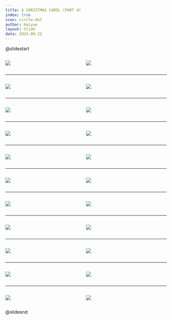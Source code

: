```yaml
---
title: A CHRISTMAS CAROL (PART 4)
index: true
icon: circle-dot
author: Haiyue
layout: Slide
date: 2024-09-22
---
```

 
@slidestart

<div style="display:flex">
<div style="flex:1">

![](https://raw.githubusercontent.com/yclord/reading/refs/heads/master/english/Level-Z/A%20CHRISTMAS%20CAROL%20(PART%204)/001.webp)
</div>
<div style="flex:1">

![](https://raw.githubusercontent.com/yclord/reading/refs/heads/master/english/Level-Z/A%20CHRISTMAS%20CAROL%20(PART%204)/002.webp)
</div>
</div>

---

<div style="display:flex">
<div style="flex:1">

![](https://raw.githubusercontent.com/yclord/reading/refs/heads/master/english/Level-Z/A%20CHRISTMAS%20CAROL%20(PART%204)/003.webp)
</div>
<div style="flex:1">

![](https://raw.githubusercontent.com/yclord/reading/refs/heads/master/english/Level-Z/A%20CHRISTMAS%20CAROL%20(PART%204)/004.webp)
</div>
</div>

---

<div style="display:flex">
<div style="flex:1">

![](https://raw.githubusercontent.com/yclord/reading/refs/heads/master/english/Level-Z/A%20CHRISTMAS%20CAROL%20(PART%204)/005.webp)
</div>
<div style="flex:1">

![](https://raw.githubusercontent.com/yclord/reading/refs/heads/master/english/Level-Z/A%20CHRISTMAS%20CAROL%20(PART%204)/006.webp)
</div>
</div>

---

<div style="display:flex">
<div style="flex:1">

![](https://raw.githubusercontent.com/yclord/reading/refs/heads/master/english/Level-Z/A%20CHRISTMAS%20CAROL%20(PART%204)/007.webp)
</div>
<div style="flex:1">

![](https://raw.githubusercontent.com/yclord/reading/refs/heads/master/english/Level-Z/A%20CHRISTMAS%20CAROL%20(PART%204)/008.webp)
</div>
</div>

---

<div style="display:flex">
<div style="flex:1">

![](https://raw.githubusercontent.com/yclord/reading/refs/heads/master/english/Level-Z/A%20CHRISTMAS%20CAROL%20(PART%204)/009.webp)
</div>
<div style="flex:1">

![](https://raw.githubusercontent.com/yclord/reading/refs/heads/master/english/Level-Z/A%20CHRISTMAS%20CAROL%20(PART%204)/010.webp)
</div>
</div>

---

<div style="display:flex">
<div style="flex:1">

![](https://raw.githubusercontent.com/yclord/reading/refs/heads/master/english/Level-Z/A%20CHRISTMAS%20CAROL%20(PART%204)/011.webp)
</div>
<div style="flex:1">

![](https://raw.githubusercontent.com/yclord/reading/refs/heads/master/english/Level-Z/A%20CHRISTMAS%20CAROL%20(PART%204)/012.webp)
</div>
</div>

---

<div style="display:flex">
<div style="flex:1">

![](https://raw.githubusercontent.com/yclord/reading/refs/heads/master/english/Level-Z/A%20CHRISTMAS%20CAROL%20(PART%204)/013.webp)
</div>
<div style="flex:1">

![](https://raw.githubusercontent.com/yclord/reading/refs/heads/master/english/Level-Z/A%20CHRISTMAS%20CAROL%20(PART%204)/014.webp)
</div>
</div>

---

<div style="display:flex">
<div style="flex:1">

![](https://raw.githubusercontent.com/yclord/reading/refs/heads/master/english/Level-Z/A%20CHRISTMAS%20CAROL%20(PART%204)/015.webp)
</div>
<div style="flex:1">

![](https://raw.githubusercontent.com/yclord/reading/refs/heads/master/english/Level-Z/A%20CHRISTMAS%20CAROL%20(PART%204)/016.webp)
</div>
</div>

---

<div style="display:flex">
<div style="flex:1">

![](https://raw.githubusercontent.com/yclord/reading/refs/heads/master/english/Level-Z/A%20CHRISTMAS%20CAROL%20(PART%204)/017.webp)
</div>
<div style="flex:1">

![](https://raw.githubusercontent.com/yclord/reading/refs/heads/master/english/Level-Z/A%20CHRISTMAS%20CAROL%20(PART%204)/018.webp)
</div>
</div>

---

<div style="display:flex">
<div style="flex:1">

![](https://raw.githubusercontent.com/yclord/reading/refs/heads/master/english/Level-Z/A%20CHRISTMAS%20CAROL%20(PART%204)/019.webp)
</div>
<div style="flex:1">

![](https://raw.githubusercontent.com/yclord/reading/refs/heads/master/english/Level-Z/A%20CHRISTMAS%20CAROL%20(PART%204)/020.webp)
</div>
</div>

---

<div style="display:flex">
<div style="flex:1">

![](https://raw.githubusercontent.com/yclord/reading/refs/heads/master/english/Level-Z/A%20CHRISTMAS%20CAROL%20(PART%204)/021.webp)
</div>
<div style="flex:1">

![](https://raw.githubusercontent.com/yclord/reading/refs/heads/master/english/Level-Z/A%20CHRISTMAS%20CAROL%20(PART%204)/022.webp)
</div>
</div>

@slideend